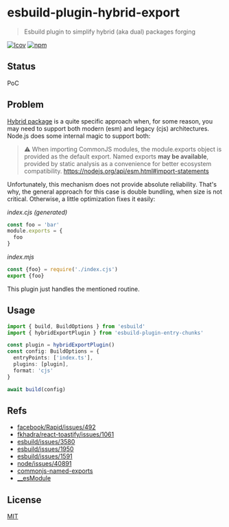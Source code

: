 # esbuild-plugin-hybrid-export
> Esbuild plugin to simplify hybrid (aka dual) packages forging

[![lcov](https://img.shields.io/badge/dynamic/json?url=https%3A%2F%2Fgithub.com%2Fantongolub%2Fmisc%2Freleases%2Fdownload%2Flcov%2Flcov-sum.json&query=%24.scopes.packages_esbuild_plugin_hybrid_export.max&label=lcov&color=brightgreen)](https://github.com/antongolub/misc/releases/download/lcov/lcov.info)
[![npm](https://img.shields.io/npm/v/esbuild-plugin-hybrid-export.svg?&color=white)](https://www.npmjs.com/package/esbuild-plugin-hybrid-export)

## Status
PoC

## Problem
[Hybrid package](https://2ality.com/2019/10/hybrid-npm-packages.html) is a quite specific approach when, for some reason, you may need to support both modern (esm) and legacy (cjs) architectures. Node.js does some internal magic to support both:
> ⚠️ When importing CommonJS modules, the module.exports object is provided as the default export. Named exports **may be available**, provided by static analysis as a convenience for better ecosystem compatibility.
> https://nodejs.org/api/esm.html#import-statements

Unfortunately, this mechanism does not provide absolute reliability. That's why, the general approach for this case is double bundling, when size is not critical. Otherwise, a little optimization fixes it easily:

_index.cjs (generated)_
```ts
const foo = 'bar'
module.exports = {
  foo
}
```
_index.mjs_
```ts
const {foo} = require('./index.cjs')
export {foo}
```
This plugin just handles the mentioned routine.

## Usage
```ts
import { build, BuildOptions } from 'esbuild'
import { hybridExportPlugin } from 'esbuild-plugin-entry-chunks'

const plugin = hybridExportPlugin()
const config: BuildOptions = {
  entryPoints: ['index.ts'],
  plugins: [plugin],
  format: 'cjs'
}

await build(config)
```

## Refs
* [facebook/Rapid/issues/492](https://github.com/facebook/Rapid/issues/492)
* [fkhadra/react-toastify/issues/1061](https://github.com/fkhadra/react-toastify/issues/1061)
* [esbuild/issues/3580](https://github.com/evanw/esbuild/issues/3580)
* [esbuild/issues/1950](https://github.com/evanw/esbuild/issues/1950)
* [esbuild/issues/1591](https://github.com/evanw/esbuild/issues/1591)
* [node/issues/40891](https://github.com/nodejs/node/issues/40891)
* [commonjs-named-exports](https://2ality.com/2022/10/commonjs-named-exports.html)
* [__esModule](https://stackoverflow.com/questions/50943704/whats-the-purpose-of-object-definepropertyexports-esmodule-value-0)

## License
[MIT](./LICENSE)
